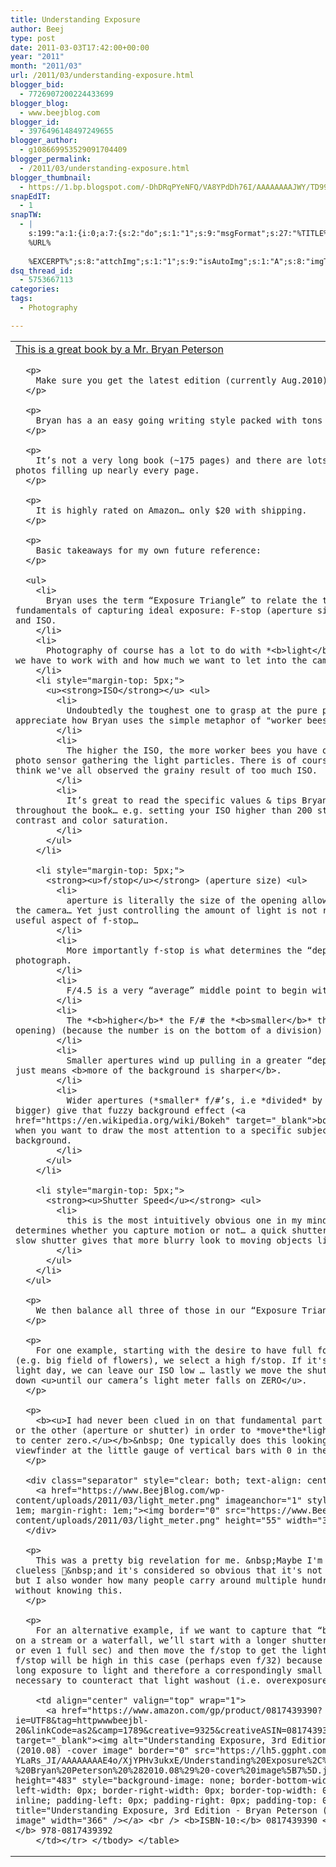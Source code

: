 ```yaml
---
title: Understanding Exposure
author: Beej
type: post
date: 2011-03-03T17:42:00+00:00
year: "2011"
month: "2011/03"
url: /2011/03/understanding-exposure.html
blogger_bid:
  - 7726907200224433699
blogger_blog:
  - www.beejblog.com
blogger_id:
  - 3976496148497249655
blogger_author:
  - g108669953529091704409
blogger_permalink:
  - /2011/03/understanding-exposure.html
blogger_thumbnail:
  - https://1.bp.blogspot.com/-DhDRqPYeNFQ/VA8YPdDh76I/AAAAAAAAJWY/TD99N1PaXHM/s1600/light_meter.png
snapEdIT:
  - 1
snapTW:
  - |
    s:199:"a:1:{i:0;a:7:{s:2:"do";s:1:"1";s:9:"msgFormat";s:27:"%TITLE%
    %URL%
    
    %EXCERPT%";s:8:"attchImg";s:1:"1";s:9:"isAutoImg";s:1:"A";s:8:"imgToUse";s:0:"";s:9:"isAutoURL";s:1:"A";s:8:"urlToUse";s:0:"";}}";
dsq_thread_id:
  - 5753667113
categories:
tags:
  - Photography

---
```

<table border="0" cellpadding="0" cellspacing="10">
  <tr>
    <td valign="top">
      <a href="https://www.amazon.com/gp/product/0817439390?ie=UTF8&tag=httpwwwbeejbl-20&linkCode=as2&camp=1789&creative=9325&creativeASIN=0817439390" target="_blank">This is a great book by a Mr. Bryan Peterson</a> </p> 
      
      <p>
        Make sure you get the latest edition (currently Aug.2010).
      </p>
      
      <p>
        Bryan has a an easy going writing style packed with tons of real examples.
      </p>
      
      <p>
        It’s not a very long book (~175 pages) and there are lots of great example photos filling up nearly every page.
      </p>
      
      <p>
        It is highly rated on Amazon… only $20 with shipping.
      </p>
      
      <p>
        Basic takeaways for my own future reference:
      </p>
      
      <ul>
        <li>
          Bryan uses the term “Exposure Triangle” to relate the three interrelated fundamentals of capturing ideal exposure: F-stop (aperture size), Shutter Speed and ISO.
        </li>
        <li>
          Photography of course has a lot to do with *<b>light</b>* … how much light we have to work with and how much we want to let into the camera.
        </li>
        <li style="margin-top: 5px;">
          <u><strong>ISO</strong></u> <ul>
            <li>
              Undoubtedly the toughest one to grasp at the pure physics level. I appreciate how Bryan uses the simple metaphor of "worker bees" here.
            </li>
            <li>
              The higher the ISO, the more worker bees you have on your electronic photo sensor gathering the light particles. There is of course a trade-off and I think we've all observed the grainy result of too much ISO.
            </li>
            <li>
              It’s great to read the specific values & tips Bryan recommends throughout the book… e.g. setting your ISO higher than 200 starts to lose contrast and color saturation.
            </li>
          </ul>
        </li>
        
        <li style="margin-top: 5px;">
          <strong><u>f/stop</u></strong> (aperture size) <ul>
            <li>
              aperture is literally the size of the opening allowing light to enter the camera… Yet just controlling the amount of light is not really the most useful aspect of f-stop…
            </li>
            <li>
              More importantly f-stop is what determines the “depth of field” in a photograph.
            </li>
            <li>
              F/4.5 is a very “average” middle point to begin with.
            </li>
            <li>
              The *<b>higher</b>* the F/# the *<b>smaller</b>* the aperture (light opening) (because the number is on the bottom of a division)
            </li>
            <li>
              Smaller apertures wind up pulling in a greater “depth of field” which just means <b>more of the background is sharper</b>.
            </li>
            <li>
              Wider apertures (*smaller* f/#’s, i.e *divided* by a smaller number = bigger) give that fuzzy background effect (<a href="https://en.wikipedia.org/wiki/Bokeh" target="_blank">bokeh</a>)… typically when you want to draw the most attention to a specific subject vs a complex background.
            </li>
          </ul>
        </li>
        
        <li style="margin-top: 5px;">
          <strong><u>Shutter Speed</u></strong> <ul>
            <li>
              this is the most intuitively obvious one in my mind… it primarily determines whether you capture motion or not… a quick shutter “stops action”… a slow shutter gives that more blurry look to moving objects like water.
            </li>
          </ul>
        </li>
      </ul>
      
      <p>
        We then balance all three of those in our “Exposure Triangle”…
      </p>
      
      <p>
        For one example, starting with the desire to have full focus on a long view (e.g. big field of flowers), we select a high f/stop. If it's a bright easy light day, we can leave our ISO low … lastly we move the shutter speed up or down <u>until our camera’s light meter falls on ZERO</u>.
      </p>
      
      <p>
        <b><u>I had never been clued in on that fundamental part about adjusting one or the other (aperture or shutter) in order to *move*the*light*meter* bar back to center zero.</u></b>&nbsp; One typically does this looking through the viewfinder at the little gauge of vertical bars with 0 in the middle.
      </p>
      
      <div class="separator" style="clear: both; text-align: center;">
        <a href="https://www.BeejBlog.com/wp-content/uploads/2011/03/light_meter.png" imageanchor="1" style="margin-left: 1em; margin-right: 1em;"><img border="0" src="https://www.BeejBlog.com/wp-content/uploads/2011/03/light_meter.png" height="55" width="320" /></a>
      </div>
      
      <p>
        This was a pretty big revelation for me. &nbsp;Maybe I'm particularly clueless 🙂&nbsp;and it's considered so obvious that it's not worth mentioning; but I also wonder how many people carry around multiple hundred dollar cameras without knowing this.
      </p>
      
      <p>
        For an alternative example, if we want to capture that “blurry water” effect on a stream or a waterfall, we’ll start with a longer shutter to (e.g. 1/8 sec or even 1 full sec) and then move the f/stop to get the light meter to 0… the f/stop will be high in this case (perhaps even f/32) because a long shutter is a long exposure to light and therefore a correspondingly small opening is necessary to counteract that light washout (i.e. overexposure).</td> 
        
        <td align="center" valign="top" wrap="1">
          <a href="https://www.amazon.com/gp/product/0817439390?ie=UTF8&tag=httpwwwbeejbl-20&linkCode=as2&camp=1789&creative=9325&creativeASIN=0817439390" target="_blank"><img alt="Understanding Exposure, 3rd Edition - Bryan Peterson (2010.08) -cover image" border="0" src="https://lh5.ggpht.com/_XlySlDLkdOc/TW-YLaRs_JI/AAAAAAAAE4o/XjYPHv3ukxE/Understanding%20Exposure%2C%203rd%20Edition%20-%20Bryan%20Peterson%20%282010.08%29%20-cover%20image%5B7%5D.jpg?imgmax=800" height="483" style="background-image: none; border-bottom-width: 0px; border-left-width: 0px; border-right-width: 0px; border-top-width: 0px; display: inline; padding-left: 0px; padding-right: 0px; padding-top: 0px;" title="Understanding Exposure, 3rd Edition - Bryan Peterson (2010.08) -cover image" width="366" /></a> <br /> <b>ISBN-10:</b> 0817439390 <br /> <b>ISBN-13:</b> 978-0817439392
        </td></tr> </tbody> </table>